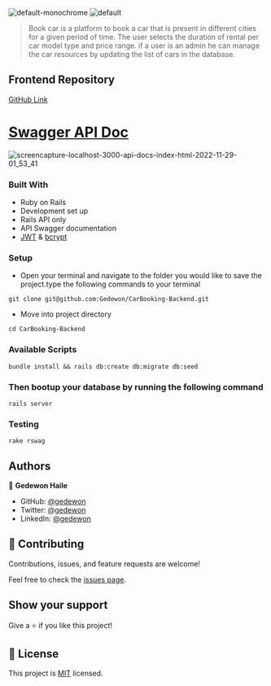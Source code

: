![default-monochrome](https://user-images.githubusercontent.com/56429354/205527587-ac4a2eee-a331-4493-ab17-744ae465e646.svg#gh-light-mode-only)
![default](https://user-images.githubusercontent.com/56429354/205528723-bced613e-619a-4c0f-aa30-e4c53ce7e501.svg#gh-dark-mode-only)

>Book car is a platform to book a car that is present in different cities for a given period of time. The user selects the duration of rental per car model type and price range. if a user is an admin he can manage the car resources by updating the list of cars in the database.

## Frontend Repository
[GitHub Link](https://github.com/Gedewon/CarBooking-Frontend)

# [Swagger API Doc](https://carbackend.onrender.com/api-docs/index.html)
![screencapture-localhost-3000-api-docs-index-html-2022-11-29-01_53_41](https://user-images.githubusercontent.com/56429354/204413873-1215219b-6fb2-4d4b-9ece-9d87e658d8d6.png)

### Built With

- Ruby on Rails
- Development set up
- Rails API only
- API Swagger documentation
- [JWT](https://github.com/jwt/ruby-jwt) & [bcrypt](https://github.com/bcrypt-ruby/bcrypt-ruby) 

### Setup

- Open your terminal and navigate to the folder you would like to save the project.type the following commands to your terminal 

```
git clone git@github.com:Gedewon/CarBooking-Backend.git
```

- Move into project directory

```
cd CarBooking-Backend
```

### Available Scripts

```
bundle install && rails db:create db:migrate db:seed 
```

### Then bootup your database by running the following command 

```
rails server
```


### Testing

```
rake rswag
```

## Authors

👤 **Gedewon Haile**

- GitHub: [@gedewon](https://github.com/gedewon)
- Twitter: [@gedewon](https://twitter.com/gedi_haile)
- LinkedIn: [@gedewon](https://linkedin.com/in/gedewon)

## 🤝 Contributing

Contributions, issues, and feature requests are welcome!

Feel free to check the [issues page](https://github.com/Gedewon/CarBooking-Backend/issues).

## Show your support

Give a ⭐️ if you like this project!


## 📝 License

This project is [MIT](https://github.com/Gedewon/CarBooking-Backend/blob/dev/LICENSE) licensed.
